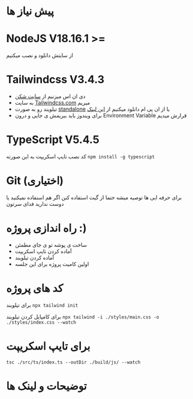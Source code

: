 # پیش نیاز ها

# NodeJS V18.16.1 >=

از سایتش دانلود و نصب میکنیم
# Tailwindcss V3.4.3

- دی ان اس میزنیم از [سایت شکن](https://shecan.ir/) 
- به سایت [Tailwindcss.com](https://tailwindcss.com) میریم
- تیلویند رو به صورت [standalone](https://github.com/tailwindlabs/tailwindcss/releases/) یا از ان پی ام دانلود میکنیم از [این لینک](https://tailwindcss.com/blog/standalone-cli)
- برای ویندوز باید ببریمش ی جایی و درون Environment Variable قرارش میدیم

# TypeScript V5.4.5

کد نصب تایپ اسکریپت به این صورته `npm install -g typescript`

# Git (اختیاری)

برای حرفه ایی ها توصیه میشه حتما از گیت استفاده کنن اگر هم استفاده نمیکنید یا دوست ندارید فدای سرتون

# راه اندازی پروژه :)

- ساخت ی پوشه تو ی جای مطمئن
- آماده کردن تایپ اسکریپت
- آماده کردن تیلویند
- اولین کامیت پروژه برای این جلسه

# کد های پروژه

برای تیلویند `npx tailwind init`

برای کامپایل کردن تیلویند `npx tailwind -i ./styles/main.css -o ./styles/index.css --watch`

# برای تایپ اسکریپت

`tsc ./src/ts/index.ts --outDir ./build/js/ --watch`
# توضیحات و لینک ها

